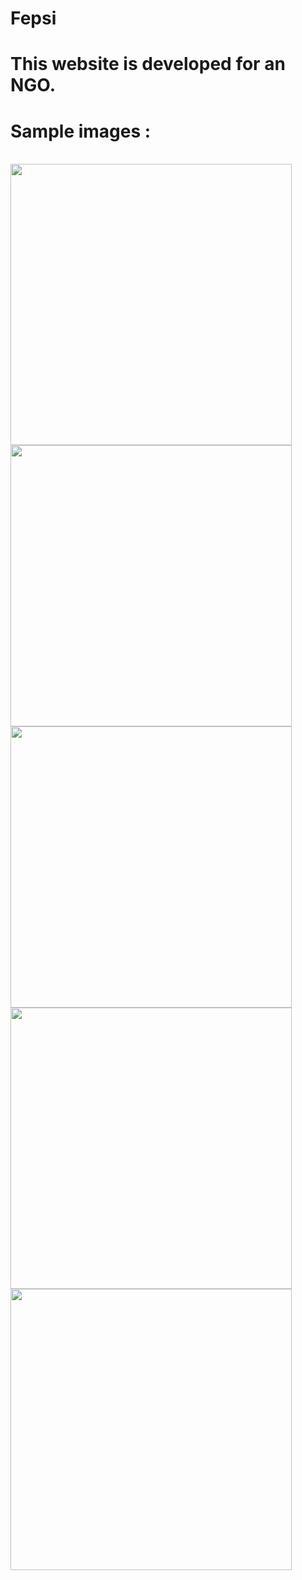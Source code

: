 # Fepsi 
# This website is developed for an NGO.

# Sample images :

<br>
<img src="https://github.com/techschneiderrr/Fepsi/blob/master/assets/img/readme_imgs/1.jpg" width="450">
<img src="https://github.com/techschneiderrr/Fepsi/blob/master/assets/img/readme_imgs/2.jpg" width="450">
<img src="https://github.com/techschneiderrr/Fepsi/blob/master/assets/img/readme_imgs/3.jpg" width="450">
<img src="https://github.com/techschneiderrr/Fepsi/blob/master/assets/img/readme_imgs/4.jpg" width="450">
<img src="https://github.com/techschneiderrr/Fepsi/blob/master/assets/img/readme_imgs/5.jpg" width="450">
